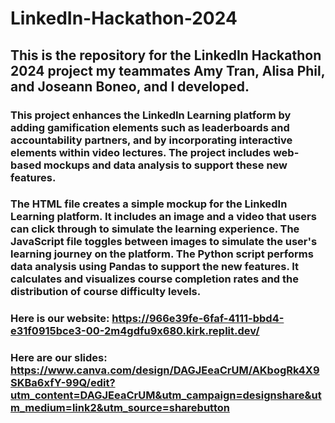 # LinkedIn-Hackathon-2024
## This is the repository for the LinkedIn Hackathon 2024 project my teammates Amy Tran, Alisa Phil, and Joseann Boneo, and I developed.
### This project enhances the LinkedIn Learning platform by adding gamification elements such as leaderboards and accountability partners, and by incorporating interactive elements within video lectures. The project includes web-based mockups and data analysis to support these new features.
### The HTML file creates a simple mockup for the LinkedIn Learning platform. It includes an image and a video that users can click through to simulate the learning experience. The JavaScript file toggles between images to simulate the user's learning journey on the platform. The Python script performs data analysis using Pandas to support the new features. It calculates and visualizes course completion rates and the distribution of course difficulty levels.

### Here is our website: https://966e39fe-6faf-4111-bbd4-e31f0915bce3-00-2m4gdfu9x680.kirk.replit.dev/
### Here are our slides: https://www.canva.com/design/DAGJEeaCrUM/AKbogRk4X9SKBa6xfY-99Q/edit?utm_content=DAGJEeaCrUM&utm_campaign=designshare&utm_medium=link2&utm_source=sharebutton
